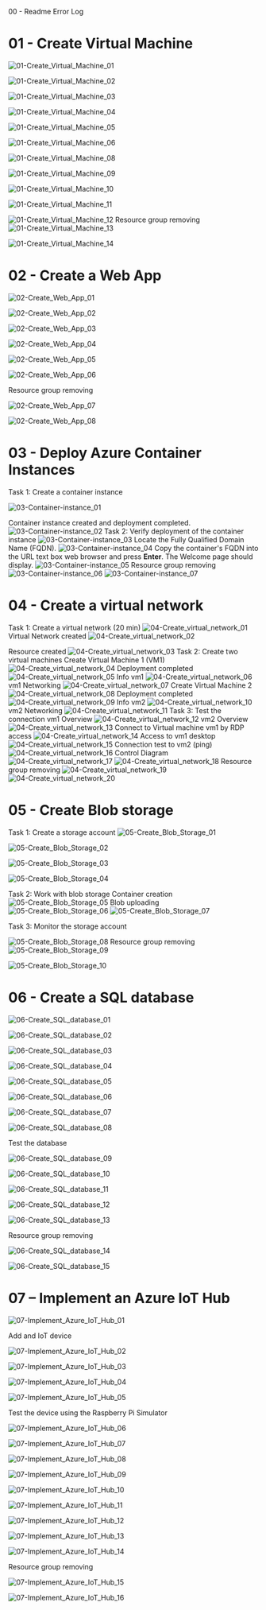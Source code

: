 00 - Readme Error Log

# 01 - Create Virtual Machine
![01-Create_Virtual_Machine_01](Evidencia/01-Create_Virtual_Machine_01.png)

![01-Create_Virtual_Machine_02](Evidencia/01-Create_Virtual_Machine_02.png)

![01-Create_Virtual_Machine_03](Evidencia/01-Create_Virtual_Machine_03.png)

![01-Create_Virtual_Machine_04](Evidencia/01-Create_Virtual_Machine_04.png)

![01-Create_Virtual_Machine_05](Evidencia/01-Create_Virtual_Machine_05.png)

![01-Create_Virtual_Machine_06](Evidencia/01-Create_Virtual_Machine_07.png)

![01-Create_Virtual_Machine_08](Evidencia/01-Create_Virtual_Machine_08.png)

![01-Create_Virtual_Machine_09](Evidencia/01-Create_Virtual_Machine_09.png)

![01-Create_Virtual_Machine_10](Evidencia/01-Create_Virtual_Machine_10.png)

![01-Create_Virtual_Machine_11](Evidencia/01-Create_Virtual_Machine_11.png)

![01-Create_Virtual_Machine_12](Evidencia/01-Create_Virtual_Machine_12.png)
Resource group removing
![01-Create_Virtual_Machine_13](Evidencia/01-Create_Virtual_Machine_13.png)

![01-Create_Virtual_Machine_14](Evidencia/01-Create_Virtual_Machine_14.png)



# 02 - Create a Web App

![02-Create_Web_App_01](Evidencia/02-Create_Web_App_01.png)

![02-Create_Web_App_02](Evidencia/02-Create_Web_App_02.png)

![02-Create_Web_App_03](Evidencia/02-Create_Web_App_03.png)

![02-Create_Web_App_04](Evidencia/02-Create_Web_App_04.png)

![02-Create_Web_App_05](Evidencia/02-Create_Web_App_05.png)

![02-Create_Web_App_06](Evidencia/02-Create_Web_App_06.png)

Resource group removing

![02-Create_Web_App_07](Evidencia/02-Create_Web_App_07.png)

![02-Create_Web_App_08](Evidencia/02-Create_Web_App_08.png)


# 03 - Deploy Azure Container Instances

Task 1: Create a container instance

![03-Container-instance_01](Evidencia/03-Container-instance_01.png)

Container instance created and deployment completed.
![03-Container-instance_02](Evidencia/03-Container-instance_02.png)
Task 2: Verify deployment of the container instance
![03-Container-instance_03](Evidencia/03-Container-instance_03.png)
Locate the Fully Qualified Domain Name (FQDN).
![03-Container-instance_04](Evidencia/03-Container-instance_04.png)
Copy the container's FQDN into the URL text box web browser and press **Enter**. The Welcome page should display.
![03-Container-instance_05](Evidencia/03-Container-instance_05.png)
Resource group removing
![03-Container-instance_06](Evidencia/03-Container-instance_06.png)
![03-Container-instance_07](Evidencia/03-Container-instance_07.png)

# 04 - Create a virtual network
Task 1: Create a virtual network (20 min)
![04-Create_virtual_network_01](Evidencia/04-Create_virtual_network_01.png)
Virtual Network created
![04-Create_virtual_network_02](Evidencia/04-Create_virtual_network_02.png)

Resource created
![04-Create_virtual_network_03](Evidencia/04-Create_virtual_network_03.png)
Task 2: Create two virtual machines
Create Virtual Machine 1 (VM1)
![04-Create_virtual_network_04](Evidencia/04-Create_virtual_network_04.png)
Deployment completed
![04-Create_virtual_network_05](Evidencia/04-Create_virtual_network_05.png)
Info vm1
![04-Create_virtual_network_06](Evidencia/04-Create_virtual_network_06.png)
vm1 Networking
![04-Create_virtual_network_07](Evidencia/04-Create_virtual_network_07.png)
Create Virtual Machine 2
![04-Create_virtual_network_08](Evidencia/04-Create_virtual_network_08.png)
Deployment completed
![04-Create_virtual_network_09](Evidencia/04-Create_virtual_network_09.png)
Info vm2
![04-Create_virtual_network_10](Evidencia/04-Create_virtual_network_10.png)
vm2 Networking
![04-Create_virtual_network_11](Evidencia/04-Create_virtual_network_11.png)
Task 3: Test the connection
vm1 Overview
![04-Create_virtual_network_12](Evidencia/04-Create_virtual_network_12.png)
vm2 Overview
![04-Create_virtual_network_13](Evidencia/04-Create_virtual_network_13.png)
Connect to Virtual machine vm1 by RDP access
![04-Create_virtual_network_14](Evidencia/04-Create_virtual_network_14.png)
Access to vm1 desktop
![04-Create_virtual_network_15](Evidencia/04-Create_virtual_network_15.png)
Connection test to vm2 (ping)
![04-Create_virtual_network_16](Evidencia/04-Create_virtual_network_16.png)
Control Diagram
![04-Create_virtual_network_17](Evidencia/04-Create_virtual_network_17.png)
![04-Create_virtual_network_18](Evidencia/04-Create_virtual_network_18.png)
Resource group removing
![04-Create_virtual_network_19](Evidencia/04-Create_virtual_network_19.png)
![04-Create_virtual_network_20](Evidencia/04-Create_virtual_network_20.png)

# 05 - Create Blob storage
Task 1: Create a storage account
![05-Create_Blob_Storage_01](Evidencia/05-Create_Blob_Storage_01.png)

![05-Create_Blob_Storage_02](Evidencia/05-Create_Blob_Storage_02.png)

![05-Create_Blob_Storage_03](Evidencia/05-Create_Blob_Storage_03.png)

![05-Create_Blob_Storage_04](Evidencia/05-Create_Blob_Storage_04.png)

Task 2: Work with blob storage
Container creation
![05-Create_Blob_Storage_05](Evidencia/05-Create_Blob_Storage_05.png)
Blob uploading
![05-Create_Blob_Storage_06](Evidencia/05-Create_Blob_Storage_06.png)
![05-Create_Blob_Storage_07](Evidencia/05-Create_Blob_Storage_07.png)

Task 3: Monitor the storage account

![05-Create_Blob_Storage_08](Evidencia/05-Create_Blob_Storage_08.png)
Resource group removing
![05-Create_Blob_Storage_09](Evidencia/05-Create_Blob_Storage_09.png)

![05-Create_Blob_Storage_10](Evidencia/05-Create_Blob_Storage_11.png)



# 06 - Create a SQL database



![06-Create_SQL_database_01](Evidencia/06-Create_SQL_database_01.png)

![06-Create_SQL_database_02](Evidencia/06-Create_SQL_database_02.png)

![06-Create_SQL_database_03](Evidencia/06-Create_SQL_database_03.png)

![06-Create_SQL_database_04](Evidencia/06-Create_SQL_database_04.png)

![06-Create_SQL_database_05](Evidencia/06-Create_SQL_database_05.png)

![06-Create_SQL_database_06](Evidencia/06-Create_SQL_database_06.png)

![06-Create_SQL_database_07](Evidencia/06-Create_SQL_database_07.png)

![06-Create_SQL_database_08](Evidencia/06-Create_SQL_database_08.png)

Test the database

![06-Create_SQL_database_09](Evidencia/06-Create_SQL_database_09.png)

![06-Create_SQL_database_10](Evidencia/06-Create_SQL_database_10.png)

![06-Create_SQL_database_11](Evidencia/06-Create_SQL_database_11.png)

![06-Create_SQL_database_12](Evidencia/06-Create_SQL_database_12.png)

![06-Create_SQL_database_13](Evidencia/06-Create_SQL_database_13.png)

Resource group removing

![06-Create_SQL_database_14](Evidencia/06-Create_SQL_database_14.png)

![06-Create_SQL_database_15](Evidencia/06-Create_SQL_database_15.png)

# 07 – Implement an Azure IoT Hub

![07-Implement_Azure_IoT_Hub_01](Evidencia/07-Implement_Azure_IoT_Hub_01.png)

Add and IoT device

![07-Implement_Azure_IoT_Hub_02](Evidencia/07-Implement_Azure_IoT_Hub_02.png)

![07-Implement_Azure_IoT_Hub_03](Evidencia/07-Implement_Azure_IoT_Hub_03.png)

![07-Implement_Azure_IoT_Hub_04](Evidencia/07-Implement_Azure_IoT_Hub_04.png)

![07-Implement_Azure_IoT_Hub_05](Evidencia/07-Implement_Azure_IoT_Hub_05.png)

Test the device using the Raspberry Pi Simulator

![07-Implement_Azure_IoT_Hub_06](Evidencia/07-Implement_Azure_IoT_Hub_06.png)

![07-Implement_Azure_IoT_Hub_07](Evidencia/07-Implement_Azure_IoT_Hub_07.png)

![07-Implement_Azure_IoT_Hub_08](Evidencia/07-Implement_Azure_IoT_Hub_08.png)

![07-Implement_Azure_IoT_Hub_09](Evidencia/07-Implement_Azure_IoT_Hub_09.png)

![07-Implement_Azure_IoT_Hub_10](Evidencia/07-Implement_Azure_IoT_Hub_10.png)

![07-Implement_Azure_IoT_Hub_11](Evidencia/07-Implement_Azure_IoT_Hub_11.png)

![07-Implement_Azure_IoT_Hub_12](Evidencia/07-Implement_Azure_IoT_Hub_12.png)

![07-Implement_Azure_IoT_Hub_13](Evidencia/07-Implement_Azure_IoT_Hub_13.png)

![07-Implement_Azure_IoT_Hub_14](C:\LocalA\Evidencia\07-Implement_Azure_IoT_Hub_14.png)

Resource group removing

![07-Implement_Azure_IoT_Hub_15](Evidencia/07-Implement_Azure_IoT_Hub_15.png)

![07-Implement_Azure_IoT_Hub_16](Evidencia/07-Implement_Azure_IoT_Hub_16.png)

